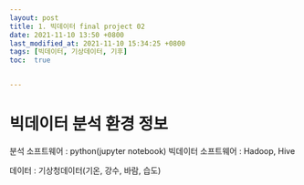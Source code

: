 ```yaml
---
layout: post
title: 1. 빅데이터 final project 02
date: 2021-11-10 13:50 +0800
last_modified_at: 2021-11-10 15:34:25 +0800
tags: [빅데이터, 기상데이터, 기후]
toc:  true


---
```


# 빅데이터 분석 환경 정보

분석 소프트웨어 : python(jupyter notebook)
빅데이터 소프트웨어 : Hadoop, Hive

데이터 : 기상청데이터(기온, 강수, 바람, 습도)
